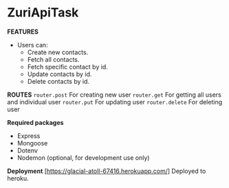 # ZuriApiTask

**FEATURES**
* Users can:
    * Create new contacts.
    * Fetch all contacts.
    * Fetch specific contact by id.
    * Update contacts by id.
    * Delete contacts by id.

**ROUTES**
`router.post` For creating new user
`router.get` For getting all users and individual user
`router.put` For updating user
`router.delete` For deleting user

**Required packages**
* Express
* Mongoose
* Dotenv
* Nodemon (optional, for development use only)

**Deployment**
[https://glacial-atoll-67416.herokuapp.com/]
Deployed to heroku.